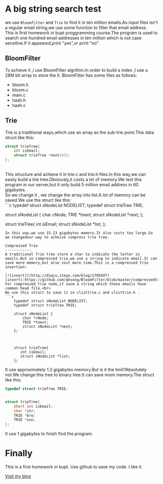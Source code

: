 A big string search test
===========
we use `Bloomfilter` and `Trie` to find it in ten million emails.As input files isn't a regular email string,we use some function to filter that email address.<br>
This is first homework in bupt proggramming course.The program is used to search one hundred email addresses in ten million which is not case sensitive.If it appeared,print "yes",or print "no".

BloomFilter
--------
To achieve it ,I use BloomFilter algrithm.In order to build a index ,I use a 28M bit array to store the it.
BloomFilter has some files as follows:
* bloom.h
* bloom.c
* main.c
* hash.h
* hash.c

Trie
-----
Trie is a traditional ways,which use an array as the sub-trie point.This data struct like this:<br>
```c
struct trieTree{
	int isEmail;
	struct trieTree *next[63];
};
```
<br>
This structure and achieve it in trie.c and trie.h files.In this way,we can easily build a trie tree.Obviously,it costs a lot of memory.We test this program in our server,but it only build 5 million email address in 60 gigabytes.<br>
So we change it , we change the array into list.A lot of memory can be saved.We use the struct like this:<br>
```c
typedef struct sNodeList NODELIST;
typedef struct trieTree TRIE;

struct sNodeList {
	char cNode;
	TRIE *tnext;
	struct sNodeList *next;
};

struct trieTree{
	 int isEmail;
	 struct sNodeList *list;
};
```
In this way,we use 15.23 gigabytes memory.It also costs too large.So we changedour way to acheive compress trie tree.

Compressed Trie
------------
A traditional Trie tree store a char to indicate the letter in emails.But in compressed trie,we use a string to indicate email.It can save more memory,but also cost more time.This is a compressed trie insertion:

[![insert]](http://dsqiu.iteye.com/blog/1705697)
[insert]:https://github.com/qhsong/BloomFilter/blob/master/compressedtrie.jpg
For compressed trie node,it save a string which those emails have common head file.<br>
We use this struct to save it in clisttrie.c and clisttrie.h .
```c
	typedef struct sNodeList NODELIST;
	typedef struct trieTree TRIE;

	struct sNodeList {
	    char *cNode;
	    TRIE *tnext;
	    struct sNodeList *next;
	};



	struct trieTree{
	   int isEmail;
	   struct sNodeList *list;
	};
```
It use approximately 1.2 gigabytes memory.But is it the limit?Absolutely not.We change this tree to binary tree.It can save more memory.The struct like this:
```c
typedef struct trieTree TRIE;


struct trieTree{
	short int isEmail;
	char *str;
	TRIE *bro;
	TRIE *son;
};
```

It use 1 gigabytes to finish find the program.</br>

Finally
========
This is a first homework in bupt. Use github to save my code .I like it.<br>

[Visit my blog](http://sqh.me/)
